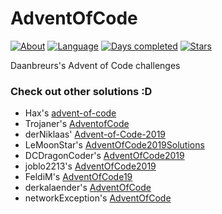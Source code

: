 # AdventOfCode

[![About](https://img.shields.io/badge/Advent%20of%20Code-2019-brightgreen)](https://adventofcode.com/2019/about)
[![Language](https://img.shields.io/badge/Language-NodeJS-orange)](https://www.nodejs.org/)
[![Days completed](https://img.shields.io/badge/Days%20completed-1-red)](https://github.com/daanbreur/AdventofCode2019/)
[![Stars](https://img.shields.io/badge/Stars-1-yellow)](https://github.com/daanbreur/AdventofCode2019/)

Daanbreurs's Advent of Code challenges

### Check out other solutions :D

- Hax's [advent-of-code](https://github.com/Schlauer-Hax/advent-of-code)
- Trojaner's [AdventofCode](https://github.com/TrojanerHD/AdventofCode)
- derNiklaas' [Advent-of-Code-2019](https://github.com/derNiklaas/Advent-of-Code-2019)
- LeMoonStar's [AdventOfCode2019Solutions](https://github.com/LeMoonStar/AdventOfCode2019Solutions)
- DCDragonCoder's [AdventOfCode2019](https://github.com/DragonCoder01/AdventOfCode2019)
- joblo2213's [AdventOfCode2019](https://github.com/joblo2213/AdventOfCode2019)
- FeldiM's [AdventOfCode19](https://github.com/feldim2425/AdventOfCode19)
- derkalaender's [AdventOfCode](https://github.com/derkalaender/AdventOfCode)
- networkException's [AdventOfCode](https://github.com/dejakobniklas/AdventOfCode)

